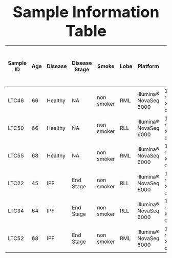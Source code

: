 
### <div align='center' ><font size='70'> <center> Sample Information Table </font></div>

| **Sample ID** | **Age** | **Disease** | **Disease Stage** | **Smoke**  | **Lobe** | **Platform**           | **Aiming Reads**                          | **PCR cycles** | **Seq length** | **Estimated Number of Cells** | **Mean Reads per Cell** | **Median Genes per Cell** | **Number of Reads** | **Valid Barcodes** | **Sequencing Saturation** | **Q30 Bases in Barcode** | **Q30 Bases in RNA Read** | **Q30 Bases in UMI** | **Reads Mapped to Genome** | **Reads Mapped Confidently to Genome** | **Reads Mapped Confidently to Intergenic Regions** | **Reads Mapped Confidently to Intronic Regions** | **Reads Mapped Confidently to Exonic Regions** | **Reads Mapped Confidently to Transcriptome** | **Reads Mapped Antisense to Gene** | **Fraction Reads in Cells** | **Total Genes Detected** | **Median UMI Counts per Cell** | **Reads mapped to the TSO sequence** | **Fraction of low support UMI reads** |
|---------------|---------|-------------|-------------------|------------|----------|------------------------|-------------------------------------------|----------------|----------------|-------------------------------|-------------------------|---------------------------|---------------------|--------------------|---------------------------|--------------------------|---------------------------|----------------------|----------------------------|----------------------------------------|----------------------------------------------------|--------------------------------------------------|------------------------------------------------|-----------------------------------------------|------------------------------------|-----------------------------|--------------------------|--------------------------------|--------------------------------------|---------------------------------------|
| LTC46         | 66      | Healthy     | NA                | non smoker | RML      | Illumina® NovaSeq 6000 | 100,000 reads/cell X 10,000 cells/library | 14             | 2 x150         | 12,723                        | 38,513                  | 2,144                     | 490,009,694         | 97.2%              | 62.5%                     | 93.7%                    | 89.1%                     | 93.4%                | 93.1%                      | 91.6%                                  | 9.4%                                               | 8.5%                                             | 73.7%                                          | 69.5%                                         | 1.0%                               | 93.7%                       | 16,612                   | 8,646                          | 12.0%                                | 2.7%                                  |
| LTC50         | 66      | Healthy     | NA                | non smoker | RLL      | Illumina® NovaSeq 6000 | 100,000 reads/cell X 10,000 cells/library | 14             | 2 x150         | 9,943                         | 45,360                  | 2,026                     | 451,015,172         | 97.6%              | 66.7%                     | 92.5%                    | 86.5%                     | 92.3%                | 89.2%                      | 87.9%                                  | 8.8%                                               | 6.5%                                             | 72.7%                                          | 69.5%                                         | 0.7%                               | 78.0%                       | 15,912                   | 8,238                          | 3.1%                                 | 1.8%                                  |
| LTC55         | 68      | Healthy     | NA                | non smoker | RML      | Illumina® NovaSeq 6000 | 100,000 reads/cell X 10,000 cells/library | 14             | 2 x150         | 9,761                         | 69,485                  | 1,942                     | 678,247,599         | 97.2%              | 81.8%                     | 96.5%                    | 89.4%                     | 96.3%                | 90.4%                      | 89.2%                                  | 8.3%                                               | 10.7%                                            | 70.2%                                          | 66.7%                                         | 0.9%                               | 93.8%                       | 16,450                   | 6,988                          | 3.1%                                 | 0.8%                                  |
| LTC22         | 45      | IPF         | End Stage         | non smoker | RLL      | Illumina® NovaSeq 6000 | 100,000 reads/cell X 10,000 cells/library | 14             | 2 x150         | 12,848                        | 45,146                  | 1,493                     | 580,046,913         | 97.1%              | 74.6%                     | 95.3%                    | 88.0%                     | 95.0%                | 88.9%                      | 86.8%                                  | 11.7%                                              | 19.5%                                            | 55.6%                                          | 51.8%                                         | 0.8%                               | 87.8%                       | 16,949                   | 4,255                          | 3.2%                                 | 0.5%                                  |
| LTC34         | 64      | IPF         | End Stage         | non smoker | RLL      | Illumina® NovaSeq 6000 | 100,000 reads/cell X 10,000 cells/library | 14             | 2 x150         | 8,910                         | 43,903                  | 1,690                     | 391,183,104         | 97.3%              | 77.3%                     | 93.2%                    | 87.3%                     | 89.6%                | 90.1%                      | 88.0%                                  | 13.5%                                              | 21.3%                                            | 53.2%                                          | 49.3%                                         | 1.0%                               | 96.2%                       | 16,324                   | 4,087                          | 3.3%                                 | 1.7%                                  |
| LTC52         | 68      | IPF         | End Stage         | non smoker | RML      | Illumina® NovaSeq 6000 | 100,000 reads/cell X 10,000 cells/library | 14             | 2 x150         | 3,931                         | 230,910                 | 1,487                     | 907,709,560         | 97.2%              | 94.3%                     | 95.5%                    | 91.4%                     | 95.4%                | 93.6%                      | 91.6%                                  | 15.2%                                              | 21.6%                                            | 54.8%                                          | 51.3%                                         | 0.9%                               | 81.8%                       | 16,023                   | 3,581                          | 19.8%                                | 1.1%                                  |
